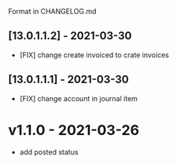 Format in CHANGELOG.md

## [13.0.1.1.2] - 2021-03-30

- [FIX] change create invoiced to crate invoices

## [13.0.1.1.1] - 2021-03-30

- [FIX] change account in journal item

# v1.1.0 - 2021-03-26

- add posted status
